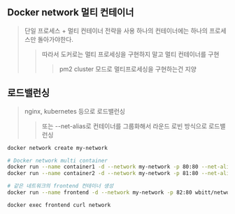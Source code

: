 ## Docker network 멀티 컨테이너

> 단일 프로세스 + 멀티 컨테이너 전략을 사용
> 하나의 컨테이너에는 하나의 프로세스만 돌아가야한다.
>
> > 따라서 도커로는 멀티 프로세싱을 구현하지 말고 멀티 컨테이너를 구현
> >
> > > pm2 cluster 모드로 멀티프로세싱을 구현하는건 지양

## 로드밸런싱

> nginx, kubernetes 등으로 로드밸런싱
>
> > 또는 --net-alias로 컨테이너를 그룹화해서 라운드 로빈 방식으로 로드밸런싱

```sh
docker network create my-network

# Docker network multi container
docker run --name container1 -d --network my-network -p 80:80 --net-alias network wbitt/network-multitool
docker run --name container2 -d --network my-network -p 81:80 --net-alias network wbitt/network-multitool

# 같은 네트워크의 frontend 컨테이너 생성
docker run --name frontend -d --network my-network -p 82:80 wbitt/network-multitool

docker exec frontend curl network
```
